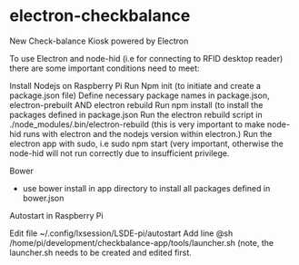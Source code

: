 # electron-checkbalance
New Check-balance Kiosk powered by Electron


To use Electron and node-hid (i.e for connecting to RFID desktop reader) there are some important conditions need to meet:
 
Install Nodejs on Raspberry Pi
Run Npm init (to initiate and create a package.json file)
Define necessary package names in package.json, electron-prebuilt AND electron rebuild 
Run npm install (to install the packages defined in package.json
Run the electron rebuild script in ./node_modules/.bin/electron-rebuild (this is very important to make node-hid runs with electron and the nodejs version within electron.)
Run the electron app with sudo, i.e sudo npm start (very important, otherwise the node-hid will not run correctly due to insufficient privilege.

Bower
- use bower install in app directory to install all packages defined in bower.json
 
Autostart in Raspberry Pi
 
Edit file ~/.config/lxsession/LSDE-pi/autostart
Add line @sh /home/pi/development/checkbalance-app/tools/launcher.sh (note, the launcher.sh needs to be created and edited first.



